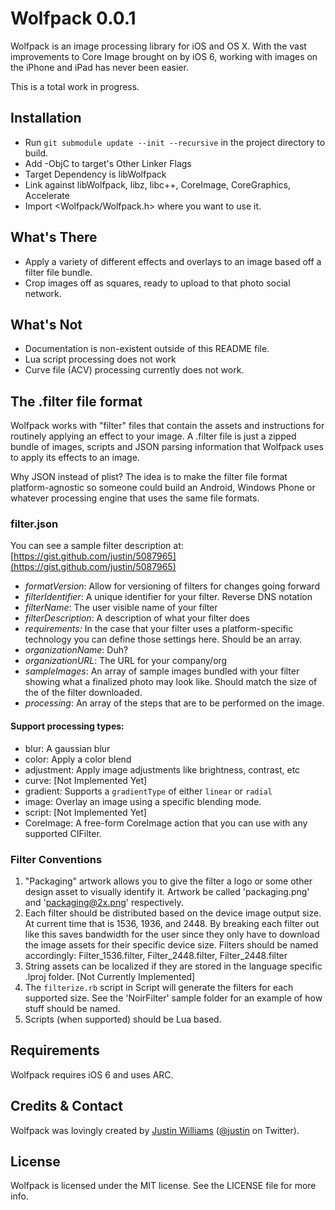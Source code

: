 # Wolfpack 0.0.1

Wolfpack is an image processing library for iOS and OS X. With the vast improvements to Core Image brought on by iOS 6, working with images on the iPhone and iPad has never been easier. 

This is a total work in progress.

## Installation

- Run `git submodule update --init --recursive` in the project directory to build.
- Add -ObjC to target's Other Linker Flags
- Target Dependency is libWolfpack
- Link against libWolfpack, libz, libc++, CoreImage, CoreGraphics, Accelerate
- Import <Wolfpack/Wolfpack.h> where you want to use it.

## What's There

* Apply a variety of different effects and overlays to an image based off a filter file bundle.
* Crop images off as squares, ready to upload to that photo social network.

## What's Not

* Documentation is non-existent outside of this README file.
* Lua script processing does not work 
* Curve file (ACV) processing currently does not work. 

## The .filter file format 

Wolfpack works with "filter" files that contain the assets and instructions for routinely applying an effect to your image.  A .filter file is just a zipped bundle of images, scripts and JSON parsing information that Wolfpack uses to apply its effects to an image.

Why JSON instead of plist? The idea is to make the filter file format platform-agnostic so someone could build an Android, Windows Phone or whatever processing engine that uses the same file formats.

### filter.json

You can see a sample filter description at: [https://gist.github.com/justin/5087965](https://gist.github.com/justin/5087965)

* _formatVersion_: Allow for versioning of filters for changes going forward
* _filterIdentifier_: A unique identifier for your filter. Reverse DNS notation
* _filterName_: The user visible name of your filter
* _filterDescription_: A description of what your filter does
* _requirements:_ In the case that your filter uses a platform-specific technology you can define those settings here. Should be an array.
* _organizationName_: Duh?
* _organizationURL_: The URL for your company/org
* _sampleImages_: An array of sample images bundled with your filter showing what a finalized photo may look like. Should match the size of the of the filter downloaded.
* _processing_: An array of the steps that are to be performed on the image. 

#### Support processing types:
* blur: A gaussian blur
* color: Apply a color blend
* adjustment: Apply image adjustments like brightness, contrast, etc
* curve: [Not Implemented Yet]
* gradient: Supports a `gradientType` of either `linear` or `radial`
* image: Overlay an image using a specific blending mode.
* script: [Not Implemented Yet]
* CoreImage: A free-form CoreImage action that you can use with any supported CIFilter.

### Filter Conventions

1. "Packaging" artwork allows you to give the filter a logo or some other design asset to visually identify it.  Artwork be called 'packaging.png' and 'packaging@2x.png' respectively.
2. Each filter should be distributed based on the device image output size. At current time that is 1536, 1936, and 2448. By breaking each filter out like this saves bandwidth for the user since they only have to download the image assets for their specific device size. Filters should be named accordingly: Filter_1536.filter, Filter_2448.filter, Filter_2448.filter
3. String assets can be localized if they are stored in the language specific .lproj folder. [Not Currently Implemented]
4. The `filterize.rb` script in Script will generate the filters for each supported size. See the 'NoirFilter' sample folder for an example of how stuff should be named.
5. Scripts (when supported) should be Lua based.

## Requirements

Wolfpack requires iOS 6 and uses ARC. 

## Credits & Contact

Wolfpack was lovingly created by [Justin Williams](https://github.com/justin) ([@justin](https://twitter.com/justin) on Twitter). 

## License

Wolfpack is licensed under the MIT license. See the LICENSE file for more info.
